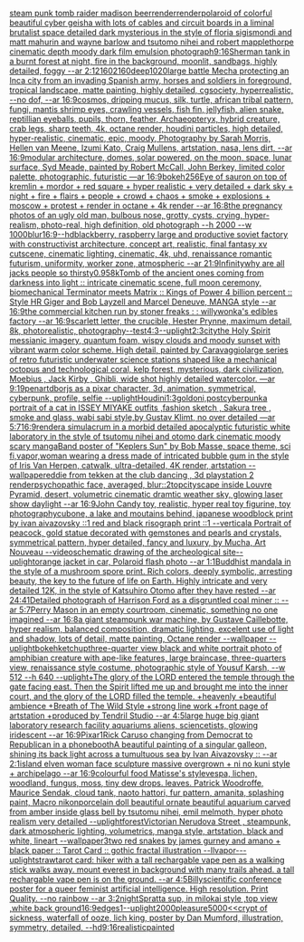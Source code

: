 [steam punk tomb raider madison beer](https://www.ebank.nz/aiartgenerator?category=steam%2520punk%2520tomb%2520raider%2520madison%2520beer)[render](https://www.ebank.nz/aiartgenerator?category=render)[render](https://www.ebank.nz/aiartgenerator?category=render)[polaroid of colorful beautiful cyber geisha with lots of cables and circuit boards in a liminal brutalist space detailed dark mysterious in the style of floria sigismondi and matt mahurin and wayne barlow and tsutomo nihei and robert mapplethorpe cinematic depth moody dark film emulsion photograph](https://www.ebank.nz/aiartgenerator?category=polaroid%2520of%2520colorful%2520beautiful%2520cyber%2520geisha%2520with%2520lots%2520of%2520cables%2520and%2520circuit%2520boards%2520in%2520a%2520liminal%2520brutalist%2520space%2520detailed%2520dark%2520mysterious%2520in%2520the%2520style%2520of%2520floria%2520sigismondi%2520and%2520matt%2520mahurin%2520and%2520wayne%2520barlow%2520and%2520tsutomo%2520nihei%2520and%2520robert%2520mapplethorpe%2520cinematic%2520depth%2520moody%2520dark%2520film%2520emulsion%2520photograph)[9:16](https://www.ebank.nz/aiartgenerator?category=9%3A16)[Sherman tank in a burnt forest at night, fire in the background, moonlit, sandbags, highly detailed, foggy --ar 2:1](https://www.ebank.nz/aiartgenerator?category=Sherman%2520tank%2520in%2520a%2520burnt%2520forest%2520at%2520night%2C%2520fire%2520in%2520the%2520background%2C%2520moonlit%2C%2520sandbags%2C%2520highly%2520detailed%2C%2520foggy%2520--ar%25202%3A1)[2160](https://www.ebank.nz/aiartgenerator?category=2160)[2160](https://www.ebank.nz/aiartgenerator?category=2160)[deep](https://www.ebank.nz/aiartgenerator?category=deep)[1020](https://www.ebank.nz/aiartgenerator?category=1020)[large battle Mecha protecting an Inca city from an invading Spanish army, horses and soldiers in foreground, tropical landscape, matte painting, highly detailed, cgsociety, hyperrealistic, --no dof, --ar 16:9](https://www.ebank.nz/aiartgenerator?category=large%2520battle%2520Mecha%2520protecting%2520an%2520Inca%2520city%2520from%2520an%2520invading%2520Spanish%2520army%2C%2520horses%2520and%2520soldiers%2520in%2520foreground%2C%2520tropical%2520landscape%2C%2520matte%2520painting%2C%2520highly%2520detailed%2C%2520cgsociety%2C%2520hyperrealistic%2C%2520--no%2520dof%2C%2520--ar%252016%3A9)[cosmos, dripping mucus, silk, turtle, african tribal pattern, fungi, mantis shrimp eyes, crawling vessels, fish fin, jellyfish, alien snake, reptillian eyeballs, pupils, thorn, feather, Archaeopteryx, hybrid creature, crab legs, sharp teeth, 4k, octane render, houdini particles, high detailed, hyper-realistic, cinematic, epic, moody, Photography by Sarah Morris, Hellen van Meene, Izumi Kato, Craig Mullens, artstation, nasa, lens dirt, --ar 16:9](https://www.ebank.nz/aiartgenerator?category=cosmos%2C%2520dripping%2520mucus%2C%2520silk%2C%2520turtle%2C%2520african%2520tribal%2520pattern%2C%2520fungi%2C%2520mantis%2520shrimp%2520eyes%2C%2520crawling%2520vessels%2C%2520fish%2520fin%2C%2520jellyfish%2C%2520alien%2520snake%2C%2520reptillian%2520eyeballs%2C%2520pupils%2C%2520thorn%2C%2520feather%2C%2520Archaeopteryx%2C%2520hybrid%2520creature%2C%2520crab%2520legs%2C%2520sharp%2520teeth%2C%25204k%2C%2520octane%2520render%2C%2520houdini%2520particles%2C%2520high%2520detailed%2C%2520hyper-realistic%2C%2520cinematic%2C%2520epic%2C%2520moody%2C%2520Photography%2520by%2520Sarah%2520Morris%2C%2520Hellen%2520van%2520Meene%2C%2520Izumi%2520Kato%2C%2520Craig%2520Mullens%2C%2520artstation%2C%2520nasa%2C%2520lens%2520dirt%2C%2520--ar%252016%3A9)[modular architecture, domes, solar powered, on the moon, space, lunar surface, Syd Meade, painted by Robert McCall, John Berkey, limited color palette, photographic, futuristic —ar 16:9](https://www.ebank.nz/aiartgenerator?category=modular%2520architecture%2C%2520domes%2C%2520solar%2520powered%2C%2520on%2520the%2520moon%2C%2520space%2C%2520lunar%2520surface%2C%2520Syd%2520Meade%2C%2520painted%2520by%2520Robert%2520McCall%2C%2520John%2520Berkey%2C%2520limited%2520color%2520palette%2C%2520photographic%2C%2520futuristic%2520%E2%80%94ar%252016%3A9)[bokeh](https://www.ebank.nz/aiartgenerator?category=bokeh)[256](https://www.ebank.nz/aiartgenerator?category=256)[Eye of sauron on top of kremlin + mordor +  red square + hyper realistic + very detailed + dark sky + night + fire + flairs + people + crowd + chaos + smoke + explosions + moscow +  protest + render in octane + 4k render --ar 16:8](https://www.ebank.nz/aiartgenerator?category=Eye%2520of%2520sauron%2520on%2520top%2520of%2520kremlin%2520%2B%2520mordor%2520%2B%2520%2520red%2520square%2520%2B%2520hyper%2520realistic%2520%2B%2520very%2520detailed%2520%2B%2520dark%2520sky%2520%2B%2520night%2520%2B%2520fire%2520%2B%2520flairs%2520%2B%2520people%2520%2B%2520crowd%2520%2B%2520chaos%2520%2B%2520smoke%2520%2B%2520explosions%2520%2B%2520moscow%2520%2B%2520%2520protest%2520%2B%2520render%2520in%2520octane%2520%2B%25204k%2520render%2520--ar%252016%3A8)[the pregnancy photos of an ugly old man, bulbous nose, grotty, cysts, crying, hyper-realism, photo-real, high definition, old photograph --h 2000 --w 1000](https://www.ebank.nz/aiartgenerator?category=the%2520pregnancy%2520photos%2520of%2520an%2520ugly%2520old%2520man%2C%2520bulbous%2520nose%2C%2520grotty%2C%2520cysts%2C%2520crying%2C%2520hyper-realism%2C%2520photo-real%2C%2520high%2520definition%2C%2520old%2520photograph%2520--h%25202000%2520--w%25201000)[blur](https://www.ebank.nz/aiartgenerator?category=blur)[16:9](https://www.ebank.nz/aiartgenerator?category=16%3A9)[--hd](https://www.ebank.nz/aiartgenerator?category=--hd)[blackberry, raspberry large and productive soviet factory with constructivist architecture, concept art, realistic, final fantasy xv cutscene, cinematic lighting, cinematic, 4k, uhd, renaissance romantic futurism, uniformity, worker zone, atmospheric --ar 21:9](https://www.ebank.nz/aiartgenerator?category=blackberry%2C%2520raspberry%2520large%2520and%2520productive%2520soviet%2520factory%2520with%2520constructivist%2520architecture%2C%2520concept%2520art%2C%2520realistic%2C%2520final%2520fantasy%2520xv%2520cutscene%2C%2520cinematic%2520lighting%2C%2520cinematic%2C%25204k%2C%2520uhd%2C%2520renaissance%2520romantic%2520futurism%2C%2520uniformity%2C%2520worker%2520zone%2C%2520atmospheric%2520--ar%252021%3A9)[Infinity](https://www.ebank.nz/aiartgenerator?category=Infinity)[why are all jacks people so thirsty](https://www.ebank.nz/aiartgenerator?category=why%2520are%2520all%2520jacks%2520people%2520so%2520thirsty)[0.95](https://www.ebank.nz/aiartgenerator?category=0.95)[8k](https://www.ebank.nz/aiartgenerator?category=8k)[Tomb of the ancient ones coming from darkness into light :: intricate cinematic scene, full moon ceremony,  biomechanical Terminator meets Matrix :: Kings of Power 4 billion percent :: Style HR Giger and Bob Layzell and Marcel Deneuve, MANGA style --ar 16:9](https://www.ebank.nz/aiartgenerator?category=Tomb%2520of%2520the%2520ancient%2520ones%2520coming%2520from%2520darkness%2520into%2520light%2520%3A%3A%2520intricate%2520cinematic%2520scene%2C%2520full%2520moon%2520ceremony%2C%2520%2520biomechanical%2520Terminator%2520meets%2520Matrix%2520%3A%3A%2520Kings%2520of%2520Power%25204%2520billion%2520percent%2520%3A%3A%2520Style%2520HR%2520Giger%2520and%2520Bob%2520Layzell%2520and%2520Marcel%2520Deneuve%2C%2520MANGA%2520style%2520--ar%252016%3A9)[the commercial kitchen run by stoner freaks : : willywonka's edibles factory --ar 16:9](https://www.ebank.nz/aiartgenerator?category=the%2520commercial%2520kitchen%2520run%2520by%2520stoner%2520freaks%2520%3A%2520%3A%2520willywonka%27s%2520edibles%2520factory%2520--ar%252016%3A9)[scarlett letter, the crucible, Hester Prynne, maximum detail, 8k, photorealistic, photography](https://www.ebank.nz/aiartgenerator?category=scarlett%2520letter%2C%2520the%2520crucible%2C%2520Hester%2520Prynne%2C%2520maximum%2520detail%2C%25208k%2C%2520photorealistic%2C%2520photography)[--test](https://www.ebank.nz/aiartgenerator?category=--test)[4:3](https://www.ebank.nz/aiartgenerator?category=4%3A3)[--uplight](https://www.ebank.nz/aiartgenerator?category=--uplight)[2:3](https://www.ebank.nz/aiartgenerator?category=2%3A3)[city](https://www.ebank.nz/aiartgenerator?category=city)[the Holy Spirit messianic imagery, quantum foam, wispy clouds and moody sunset with vibrant warm color scheme. High detail, painted by Caravaggio](https://www.ebank.nz/aiartgenerator?category=the%2520Holy%2520Spirit%2520messianic%2520imagery%2C%2520quantum%2520foam%2C%2520wispy%2520clouds%2520and%2520moody%2520sunset%2520with%2520vibrant%2520warm%2520color%2520scheme.%2520High%2520detail%2C%2520painted%2520by%2520Caravaggio)[large series of retro futuristic underwater science stations shaped like a mechanical octopus and technological coral, kelp forest, mysterious, dark civilization, Moebius , Jack Kirby , Ghibli, wide shot highly detailed watercolor. —ar 9:19](https://www.ebank.nz/aiartgenerator?category=large%2520series%2520of%2520retro%2520futuristic%2520underwater%2520science%2520stations%2520shaped%2520like%2520a%2520mechanical%2520octopus%2520and%2520technological%2520coral%2C%2520kelp%2520forest%2C%2520mysterious%2C%2520dark%2520civilization%2C%2520Moebius%2520%2C%2520Jack%2520Kirby%2520%2C%2520Ghibli%2C%2520wide%2520shot%2520highly%2520detailed%2520watercolor.%2520%E2%80%94ar%25209%3A19)[penartdborjs as a pixar character, 3d, animation, symmetrical, cyberpunk, profile, selfie --uplight](https://www.ebank.nz/aiartgenerator?category=penartdborjs%2520as%2520a%2520pixar%2520character%2C%25203d%2C%2520animation%2C%2520symmetrical%2C%2520cyberpunk%2C%2520profile%2C%2520selfie%2520--uplight)[Houdini](https://www.ebank.nz/aiartgenerator?category=Houdini)[1:3](https://www.ebank.nz/aiartgenerator?category=1%3A3)[gold](https://www.ebank.nz/aiartgenerator?category=gold)[oni,postcyberpunk](https://www.ebank.nz/aiartgenerator?category=oni%2Cpostcyberpunk)[a portrait of a cat in ISSEY MIYAKE  outfits  ,fashion sketch  , Sakura tree , smoke and glass, wabi sabi style,by Gustav Klimt, no over detailed —ar 5:7](https://www.ebank.nz/aiartgenerator?category=a%2520portrait%2520of%2520a%2520cat%2520in%2520ISSEY%2520MIYAKE%2520%2520outfits%2520%2520%2Cfashion%2520sketch%2520%2520%2C%2520Sakura%2520tree%2520%2C%2520smoke%2520and%2520glass%2C%2520wabi%2520sabi%2520style%2Cby%2520Gustav%2520Klimt%2C%2520no%2520over%2520detailed%2520%E2%80%94ar%25205%3A7)[16:9](https://www.ebank.nz/aiartgenerator?category=16%3A9)[render](https://www.ebank.nz/aiartgenerator?category=render)[a simulacrum in a morbid detailed apocalyptic futuristic white laboratory in the style of tsutomu nihei and otomo dark cinematic moody scary manga](https://www.ebank.nz/aiartgenerator?category=a%2520simulacrum%2520in%2520a%2520morbid%2520detailed%2520apocalyptic%2520futuristic%2520white%2520laboratory%2520in%2520the%2520style%2520of%2520tsutomu%2520nihei%2520and%2520otomo%2520dark%2520cinematic%2520moody%2520scary%2520manga)[Band poster of "Keplers Sun" by Bob Masse, space theme, sci fi,](https://www.ebank.nz/aiartgenerator?category=Band%2520poster%2520of%2520%22Keplers%2520Sun%22%2520by%2520Bob%2520Masse%2C%2520space%2520theme%2C%2520sci%2520fi%2C)[vapor,](https://www.ebank.nz/aiartgenerator?category=vapor%2C)[woman wearing a dress made of intricated bubble gum in the style of Iris Van Herpen, catwalk, ultra-detailed, 4K render, artstation --wallpaper](https://www.ebank.nz/aiartgenerator?category=woman%2520wearing%2520a%2520dress%2520made%2520of%2520intricated%2520bubble%2520gum%2520in%2520the%2520style%2520of%2520Iris%2520Van%2520Herpen%2C%2520catwalk%2C%2520ultra-detailed%2C%25204K%2520render%2C%2520artstation%2520--wallpaper)[eddie from tekken at the club dancing , 3d playstation 2 render](https://www.ebank.nz/aiartgenerator?category=eddie%2520from%2520tekken%2520at%2520the%2520club%2520dancing%2520%2C%25203d%2520playstation%25202%2520render)[psychopathic face, averaged, blur::2](https://www.ebank.nz/aiartgenerator?category=psychopathic%2520face%2C%2520averaged%2C%2520blur%3A%3A2)[top](https://www.ebank.nz/aiartgenerator?category=top)[cityscape inside Louvre Pyramid, desert, volumetric cinematic dramtic weather sky, glowing laser show daylight --ar 16:9](https://www.ebank.nz/aiartgenerator?category=cityscape%2520inside%2520Louvre%2520Pyramid%2C%2520desert%2C%2520volumetric%2520cinematic%2520dramtic%2520weather%2520sky%2C%2520glowing%2520laser%2520show%2520daylight%2520--ar%252016%3A9)[John Candy toy, realistic, hyper real toy figurine, toy photography](https://www.ebank.nz/aiartgenerator?category=John%2520Candy%2520toy%2C%2520realistic%2C%2520hyper%2520real%2520toy%2520figurine%2C%2520toy%2520photography)[cubone, a lake and moutains behind, japanese woodblock print by ivan aivazovsky ::1 red and black risograph print ::1 --vertical](https://www.ebank.nz/aiartgenerator?category=cubone%2C%2520a%2520lake%2520and%2520moutains%2520behind%2C%2520japanese%2520woodblock%2520print%2520by%2520ivan%2520aivazovsky%2520%3A%3A1%2520red%2520and%2520black%2520risograph%2520print%2520%3A%3A1%2520--vertical)[a Portrait of  peacock, gold statue decorated with gemstones and  pearls and crystals, symmetrical pattern, hyper detailed, fancy and luxury, by Mucha, Art Nouveau --video](https://www.ebank.nz/aiartgenerator?category=a%2520Portrait%2520of%2520%2520peacock%2C%2520gold%2520statue%2520decorated%2520with%2520gemstones%2520and%2520%2520pearls%2520and%2520crystals%2C%2520symmetrical%2520pattern%2C%2520hyper%2520detailed%2C%2520fancy%2520and%2520luxury%2C%2520by%2520Mucha%2C%2520Art%2520Nouveau%2520--video)[schematic drawing of the archeological site](https://www.ebank.nz/aiartgenerator?category=schematic%2520drawing%2520of%2520the%2520archeological%2520site)[--uplight](https://www.ebank.nz/aiartgenerator?category=--uplight)[orange jacket in car, Polaroid flash photo --ar 1:1](https://www.ebank.nz/aiartgenerator?category=orange%2520jacket%2520in%2520car%2C%2520Polaroid%2520flash%2520photo%2520--ar%25201%3A1)[Buddhist mandala in the style of a mushroom spore print. Rich colors, deeply symbolic, arresting beauty, the key to the future of life on Earth. Highly intricate and very detailed 12K, in the style of Katsuhiro Otomo after they have rested --ar 24:41](https://www.ebank.nz/aiartgenerator?category=Buddhist%2520mandala%2520in%2520the%2520style%2520of%2520a%2520mushroom%2520spore%2520print.%2520Rich%2520colors%2C%2520deeply%2520symbolic%2C%2520arresting%2520beauty%2C%2520the%2520key%2520to%2520the%2520future%2520of%2520life%2520on%2520Earth.%2520Highly%2520intricate%2520and%2520very%2520detailed%252012K%2C%2520in%2520the%2520style%2520of%2520Katsuhiro%2520Otomo%2520after%2520they%2520have%2520rested%2520--ar%252024%3A41)[Detailed photograph of Harrison Ford as a disgruntled coal miner :: --ar 5:7](https://www.ebank.nz/aiartgenerator?category=Detailed%2520photograph%2520of%2520Harrison%2520Ford%2520as%2520a%2520disgruntled%2520coal%2520miner%2520%3A%3A%2520--ar%25205%3A7)[Perry Mason in an empty courtroom, cinematic, something no one imagined --ar 16:8](https://www.ebank.nz/aiartgenerator?category=Perry%2520Mason%2520in%2520an%2520empty%2520courtroom%2C%2520cinematic%2C%2520something%2520no%2520one%2520imagined%2520--ar%252016%3A8)[a giant steampunk war machine, by Gustave Caillebotte, hyper realism, balanced composition, dramatic lighting, excelent use of light and shadow, lots of detail, matte painting, Octane render --wallpaper --uplight](https://www.ebank.nz/aiartgenerator?category=a%2520giant%2520steampunk%2520war%2520machine%2C%2520by%2520Gustave%2520Caillebotte%2C%2520hyper%2520realism%2C%2520balanced%2520composition%2C%2520dramatic%2520lighting%2C%2520excelent%2520use%2520of%2520light%2520and%2520shadow%2C%2520lots%2520of%2520detail%2C%2520matte%2520painting%2C%2520Octane%2520render%2520--wallpaper%2520--uplight)[bokeh](https://www.ebank.nz/aiartgenerator?category=bokeh)[ketchup](https://www.ebank.nz/aiartgenerator?category=ketchup)[](https://www.ebank.nz/aiartgenerator?category=)[three-quarter view black and white portrait photo of amphibian creature with ape-like features, large braincase, three-quarters view, renaissance style costume, photographic style of Yousuf Karsh, --w 512 --h 640 --uplight](https://www.ebank.nz/aiartgenerator?category=three-quarter%2520view%2520black%2520and%2520white%2520portrait%2520photo%2520of%2520amphibian%2520creature%2520with%2520ape-like%2520features%2C%2520large%2520braincase%2C%2520three-quarters%2520view%2C%2520renaissance%2520style%2520costume%2C%2520photographic%2520style%2520of%2520Yousuf%2520Karsh%2C%2520--w%2520512%2520--h%2520640%2520--uplight)[+The glory of the LORD entered the temple through the gate facing east. Then the Spirit lifted me up and brought me into the inner court, and the glory of the LORD filled the temple. +heavenly +beautiful ambience +Breath of The Wild Style +strong line work +front page of artstation +produced by Tendril Studio --ar 4:5](https://www.ebank.nz/aiartgenerator?category=%2BThe%2520glory%2520of%2520the%2520LORD%2520entered%2520the%2520temple%2520through%2520the%2520gate%2520facing%2520east.%2520Then%2520the%2520Spirit%2520lifted%2520me%2520up%2520and%2520brought%2520me%2520into%2520the%2520inner%2520court%2C%2520and%2520the%2520glory%2520of%2520the%2520LORD%2520filled%2520the%2520temple.%2520%2Bheavenly%2520%2Bbeautiful%2520ambience%2520%2BBreath%2520of%2520The%2520Wild%2520Style%2520%2Bstrong%2520line%2520work%2520%2Bfront%2520page%2520of%2520artstation%2520%2Bproduced%2520by%2520Tendril%2520Studio%2520--ar%25204%3A5)[large huge big giant laboratory research facility aquariums aliens, sciencetists, glowing iridescent --ar 16:9](https://www.ebank.nz/aiartgenerator?category=large%2520huge%2520big%2520giant%2520laboratory%2520research%2520facility%2520aquariums%2520aliens%2C%2520sciencetists%2C%2520glowing%2520iridescent%2520--ar%252016%3A9)[Pixar](https://www.ebank.nz/aiartgenerator?category=Pixar)[1](https://www.ebank.nz/aiartgenerator?category=1)[Rick Caruso changing from Democrat to Republican in a phonebooth](https://www.ebank.nz/aiartgenerator?category=Rick%2520Caruso%2520changing%2520from%2520Democrat%2520to%2520Republican%2520in%2520a%2520phonebooth)[A beautiful painting of a singular galleon, shining its back light across a tumultuous sea by Ivan Aivazovsky :: --ar 2:1](https://www.ebank.nz/aiartgenerator?category=A%2520beautiful%2520painting%2520of%2520a%2520singular%2520galleon%2C%2520shining%2520its%2520back%2520light%2520across%2520a%2520tumultuous%2520sea%2520by%2520Ivan%2520Aivazovsky%2520%3A%3A%2520--ar%25202%3A1)[island elven woman face sculpture massive overgrown + ni no kuni style + archipelago --ar 16:9](https://www.ebank.nz/aiartgenerator?category=island%2520elven%2520woman%2520face%2520sculpture%2520massive%2520overgrown%2520%2B%2520ni%2520no%2520kuni%2520style%2520%2B%2520archipelago%2520--ar%252016%3A9)[colourful food Matisse's style](https://www.ebank.nz/aiartgenerator?category=colourful%2520food%2520Matisse%27s%2520style)[vespa, lichen, woodland, fungus, moss, tiny dew drops. leaves. Patrick Woodroffe, Maurice Sendak, cloud tank, naoto hattori, fur pattern, amanita, splashing paint, Macro nikon](https://www.ebank.nz/aiartgenerator?category=vespa%2C%2520lichen%2C%2520woodland%2C%2520fungus%2C%2520moss%2C%2520tiny%2520dew%2520drops.%2520leaves.%2520Patrick%2520Woodroffe%2C%2520Maurice%2520Sendak%2C%2520cloud%2520tank%2C%2520naoto%2520hattori%2C%2520fur%2520pattern%2C%2520amanita%2C%2520splashing%2520paint%2C%2520Macro%2520nikon)[porcelain doll beautiful ornate beautiful aquarium carved from amber inside glass bell by tsutomu nihei, emil melmoth,  hyper photo realism very detailed --uplight](https://www.ebank.nz/aiartgenerator?category=porcelain%2520doll%2520beautiful%2520ornate%2520beautiful%2520aquarium%2520carved%2520from%2520amber%2520inside%2520glass%2520bell%2520by%2520tsutomu%2520nihei%2C%2520emil%2520melmoth%2C%2520%2520hyper%2520photo%2520realism%2520very%2520detailed%2520--uplight)[forest](https://www.ebank.nz/aiartgenerator?category=forest)[Victorian Nerudova Street , steampunk, dark atmospheric lighting, volumetrics, manga style, artstation, black and white, lineart --wallpaper](https://www.ebank.nz/aiartgenerator?category=Victorian%2520Nerudova%2520Street%2520%2C%2520steampunk%2C%2520dark%2520atmospheric%2520lighting%2C%2520volumetrics%2C%2520manga%2520style%2C%2520artstation%2C%2520black%2520and%2520white%2C%2520lineart%2520--wallpaper)[3](https://www.ebank.nz/aiartgenerator?category=3)[two red snakes by james gurney and amano + black paper :: Tarot Card :: gothic fractal illustration --ll](https://www.ebank.nz/aiartgenerator?category=two%2520red%2520snakes%2520by%2520james%2520gurney%2520and%2520amano%2520%2B%2520black%2520paper%2520%3A%3A%2520Tarot%2520Card%2520%3A%3A%2520gothic%2520fractal%2520illustration%2520--ll)[vapor](https://www.ebank.nz/aiartgenerator?category=vapor)[-](https://www.ebank.nz/aiartgenerator?category=-)[--uplight](https://www.ebank.nz/aiartgenerator?category=--uplight)[straw](https://www.ebank.nz/aiartgenerator?category=straw)[tarot card: hiker with a tall rechargable vape pen as a walking stick walks away. mount everest in background with many trails ahead. a tall rechargable vape pen is on the ground. --ar 4:5](https://www.ebank.nz/aiartgenerator?category=tarot%2520card%3A%2520hiker%2520with%2520a%2520tall%2520rechargable%2520vape%2520pen%2520as%2520a%2520walking%2520stick%2520walks%2520away.%2520mount%2520everest%2520in%2520background%2520with%2520many%2520trails%2520ahead.%2520a%2520tall%2520rechargable%2520vape%2520pen%2520is%2520on%2520the%2520ground.%2520--ar%25204%3A5)[Billy](https://www.ebank.nz/aiartgenerator?category=Billy)[scientific conference poster for a queer feminist artificial intelligence. High resolution. Print Quality.  --no rainbow --ar 3:2](https://www.ebank.nz/aiartgenerator?category=scientific%2520conference%2520poster%2520for%2520a%2520queer%2520feminist%2520artificial%2520intelligence.%2520High%2520resolution.%2520Print%2520Quality.%2520%2520--no%2520rainbow%2520--ar%25203%3A2)[night](https://www.ebank.nz/aiartgenerator?category=night)[Spratt](https://www.ebank.nz/aiartgenerator?category=Spratt)[a sup, in milokai style ,top view ,white back ground](https://www.ebank.nz/aiartgenerator?category=a%2520sup%2C%2520in%2520milokai%2520style%2520%2Ctop%2520view%2520%2Cwhite%2520back%2520ground)[16:9](https://www.ebank.nz/aiartgenerator?category=16%3A9)[edges](https://www.ebank.nz/aiartgenerator?category=edges)[1](https://www.ebank.nz/aiartgenerator?category=1)[--uplight](https://www.ebank.nz/aiartgenerator?category=--uplight)[2000](https://www.ebank.nz/aiartgenerator?category=2000)[pleasure](https://www.ebank.nz/aiartgenerator?category=pleasure)[5000](https://www.ebank.nz/aiartgenerator?category=5000)[<<crypt of sickness, waterfall of ooze, lich king, poster by Dan Mumford, illustration, symmetry, detailed, --hd](https://www.ebank.nz/aiartgenerator?category=%3C%3Ccrypt%2520of%2520sickness%2C%2520waterfall%2520of%2520ooze%2C%2520lich%2520king%2C%2520poster%2520by%2520Dan%2520Mumford%2C%2520illustration%2C%2520symmetry%2C%2520detailed%2C%2520--hd)[9:16](https://www.ebank.nz/aiartgenerator?category=9%3A16)[realistic](https://www.ebank.nz/aiartgenerator?category=realistic)[painted](https://www.ebank.nz/aiartgenerator?category=painted)